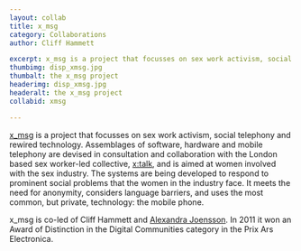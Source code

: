 ```yaml
---
layout: collab
title: x_msg
category: Collaborations
author: Cliff Hammett

excerpt: x_msg is a project that focusses on sex work activism, social telephony and rewired technology. 
thumbimg: disp_xmsg.jpg
thumbalt: the x_msg project
headerimg: disp_xmsg.jpg
headeralt: the x_msg project
collabid: xmsg

---
```

[x_msg](http://xmsg.org.uk) is a project that focusses on sex work activism, social telephony and rewired technology.  Assemblages of software, hardware and mobile telephony are devised in consultation and collaboration with the London based sex worker-led collective, [x:talk](http://www.xtalkproject.net), and is aimed at women involved with the sex industry. The systems are being developed to respond to prominent social problems that the women in the industry face. It meets the need for anonymity, considers language barriers, and uses the most common, but private, technology: the mobile phone.

x_msg is co-led of Cliff Hammett and [Alexandra Joensson](http://www.motheringamplified.com).  In 2011 it won an Award of Distinction in the Digital Communities category in the Prix Ars Electronica.
